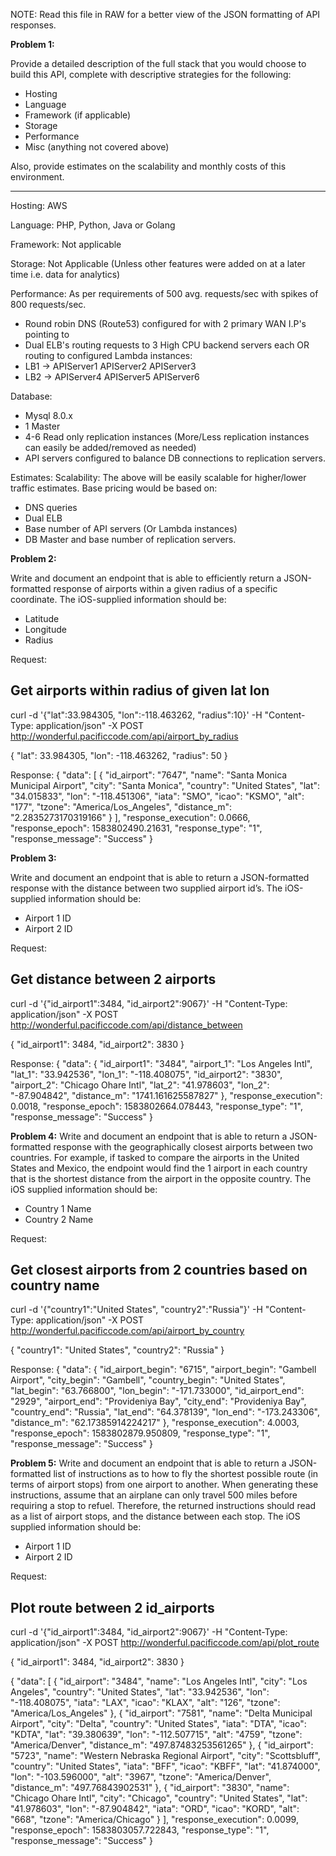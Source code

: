 NOTE: Read this file in RAW for a better view of the JSON formatting of API responses.

**Problem 1:**

Provide a detailed description of the full stack that you would choose to build this API, complete with descriptive strategies for the following:

- Hosting
- Language
- Framework (if applicable)
- Storage
- Performance
- Misc (anything not covered above)

Also, provide estimates on the scalability and monthly costs of this environment.
************************************
Hosting:
AWS

Language:
PHP, Python, Java or Golang

Framework: 
Not applicable

Storage:
Not Applicable (Unless other features were added on at a later time i.e. data for analytics)

Performance:
As per requirements of 500 avg. requests/sec with spikes of 800 requests/sec.
- Round robin DNS (Route53) configured for with 2 primary WAN I.P's pointing to
- Dual ELB's routing requests to 3 High CPU backend servers each OR routing to configured Lambda instances:
- LB1 -> APIServer1 APIServer2 APIServer3
- LB2 -> APIServer4 APIServer5 APIServer6

Database:
- Mysql 8.0.x
- 1 Master
- 4-6 Read only replication instances (More/Less replication instances can easily be added/removed as needed)
- API servers configured to balance DB connections to replication servers.

Estimates:
Scalability: The above will be easily scalable for higher/lower traffic estimates.
Base pricing would be based on:
- DNS queries
- Dual ELB
- Base number of API servers (Or Lambda instances)
- DB Master and base number of replication servers.

**Problem 2:**

Write and document an endpoint that is able to efficiently return a JSON-formatted response of airports within a given radius of a specific coordinate. The iOS-supplied information should be:

- Latitude
- Longitude
- Radius

Request:
## Get airports within radius of given lat lon
curl -d '{"lat":33.984305, "lon":-118.463262, "radius":10}' -H "Content-Type: application/json" -X POST http://wonderful.pacificcode.com/api/airport_by_radius

{
  "lat": 33.984305,
  "lon": -118.463262,
  "radius": 50
}

Response:
{
  "data": [
    {
      "id_airport": "7647",
      "name": "Santa Monica Municipal Airport",
      "city": "Santa Monica",
      "country": "United States",
      "lat": "34.015833",
      "lon": "-118.451306",
      "iata": "SMO",
      "icao": "KSMO",
      "alt": "177",
      "tzone": "America/Los_Angeles",
      "distance_m": "2.2835273170319166"
    }
   ],
  "response_execution": 0.0666,
  "response_epoch": 1583802490.21631,
  "response_type": "1",
  "response_message": "Success"
}

**Problem 3:**

Write and document an endpoint that is able to return a JSON-formatted
response with the distance between two supplied airport id’s. The
iOS-supplied information should be:

- Airport 1 ID
- Airport 2 ID

Request:
## Get distance between 2 airports
curl -d '{"id_airport1":3484, "id_airport2":9067}' -H "Content-Type: application/json" -X POST http://wonderful.pacificcode.com/api/distance_between

{
  "id_airport1": 3484,
  "id_airport2": 3830
}

Response:
{
  "data": {
    "id_airport1": "3484",
    "airport_1": "Los Angeles Intl",
    "lat_1": "33.942536",
    "lon_1": "-118.408075",
    "id_airport2": "3830",
    "airport_2": "Chicago Ohare Intl",
    "lat_2": "41.978603",
    "lon_2": "-87.904842",
    "distance_m": "1741.161625587827"
  },
  "response_execution": 0.0018,
  "response_epoch": 1583802664.078443,
  "response_type": "1",
  "response_message": "Success"
}

**Problem 4:**
Write and document an endpoint that is able to return a JSON-formatted
response with the geographically closest airports between two countries.
For example, if tasked to compare the airports in the United States and
Mexico, the endpoint would find the 1 airport in each country that is
the shortest distance from the airport in the opposite country. The iOS
supplied information should be:

- Country 1 Name
- Country 2 Name

Request:
## Get closest airports from 2 countries based on country name
curl -d '{"country1":"United States", "country2":"Russia"}' -H "Content-Type: application/json" -X POST http://wonderful.pacificcode.com/api/airport_by_country

{
  "country1": "United States",
  "country2": "Russia"
}

Response:
{
  "data": {
    "id_airport_begin": "6715",
    "airport_begin": "Gambell Airport",
    "city_begin": "Gambell",
    "country_begin": "United States",
    "lat_begin": "63.766800",
    "lon_begin": "-171.733000",
    "id_airport_end": "2929",
    "airport_end": "Provideniya Bay",
    "city_end": "Provideniya Bay",
    "country_end": "Russia",
    "lat_end": "64.378139",
    "lon_end": "-173.243306",
    "distance_m": "62.17385914224217"
  },
  "response_execution": 4.0003,
  "response_epoch": 1583802879.950809,
  "response_type": "1",
  "response_message": "Success"
}

**Problem 5:**
Write and document an endpoint that is able to return a JSON-formatted
list of instructions as to how to fly the shortest possible route (in
terms of airport stops) from one airport to another. When generating
these instructions, assume that an airplane can only travel 500 miles
before requiring a stop to refuel. Therefore, the returned instructions
should read as a list of airport stops, and the distance between each
stop. The iOS supplied information should be:

- Airport 1 ID
- Airport 2 ID

Request:
## Plot route between 2 id_airports
curl -d '{"id_airport1":3484, "id_airport2":9067}' -H "Content-Type: application/json" -X POST http://wonderful.pacificcode.com/api/plot_route

{
  "id_airport1": 3484,
  "id_airport2": 3830
}

{
  "data": [
    {
      "id_airport": "3484",
      "name": "Los Angeles Intl",
      "city": "Los Angeles",
      "country": "United States",
      "lat": "33.942536",
      "lon": "-118.408075",
      "iata": "LAX",
      "icao": "KLAX",
      "alt": "126",
      "tzone": "America/Los_Angeles"
    },
    {
      "id_airport": "7581",
      "name": "Delta Municipal Airport",
      "city": "Delta",
      "country": "United States",
      "iata": "DTA",
      "icao": "KDTA",
      "lat": "39.380639",
      "lon": "-112.507715",
      "alt": "4759",
      "tzone": "America/Denver",
      "distance_m": "497.87483253561265"
    },
    {
      "id_airport": "5723",
      "name": "Western Nebraska Regional Airport",
      "city": "Scottsbluff",
      "country": "United States",
      "iata": "BFF",
      "icao": "KBFF",
      "lat": "41.874000",
      "lon": "-103.596000",
      "alt": "3967",
      "tzone": "America/Denver",
      "distance_m": "497.76843902531"
    },
    {
      "id_airport": "3830",
      "name": "Chicago Ohare Intl",
      "city": "Chicago",
      "country": "United States",
      "lat": "41.978603",
      "lon": "-87.904842",
      "iata": "ORD",
      "icao": "KORD",
      "alt": "668",
      "tzone": "America/Chicago"
    }
  ],
  "response_execution": 0.0099,
  "response_epoch": 1583803057.722843,
  "response_type": "1",
  "response_message": "Success"
}
